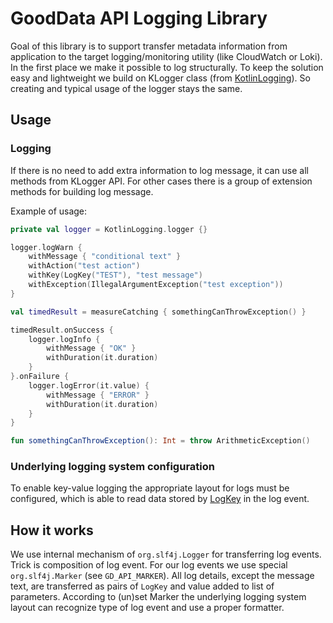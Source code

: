 # GoodData API Logging Library

Goal of this library is to support transfer metadata information from application to the target
logging/monitoring utility (like CloudWatch or Loki). In the first place
we make it possible to log structurally. To keep the solution easy and lightweight
we build on KLogger class (from [KotlinLogging](https://github.com/MicroUtils/kotlin-logging)).
So creating and typical usage of the logger stays the same.

## Usage

### Logging
If there is no need to add extra information to log message,
it can use all methods from KLogger API.
For other cases there is a group of extension methods for building log message.

Example of usage:
```kotlin
private val logger = KotlinLogging.logger {}

logger.logWarn {
    withMessage { "conditional text" }
    withAction("test action")
    withKey(LogKey("TEST"), "test message")
    withException(IllegalArgumentException("test exception"))
}

val timedResult = measureCatching { somethingCanThrowException() }

timedResult.onSuccess {
    logger.logInfo {
        withMessage { "OK" }
        withDuration(it.duration)
    }
}.onFailure {
    logger.logError(it.value) {
        withMessage { "ERROR" }
        withDuration(it.duration)
    }
}

fun somethingCanThrowException(): Int = throw ArithmeticException()
```

### Underlying logging system configuration
To enable key-value logging the appropriate layout for logs must be configured, which is able to read data stored by
[LogKey](src/main/kotlin/LogKey.kt) in the log event.

## How it works
We use internal mechanism of `org.slf4j.Logger` for transferring log events. Trick is
composition of log event. For our log events we use special `org.slf4j.Marker` (see `GD_API_MARKER`). All
log details, except the message text, are transferred as pairs of `LogKey` and value added to list of parameters.
According to (un)set Marker the underlying logging system layout can recognize type of log event
and use a proper formatter.
